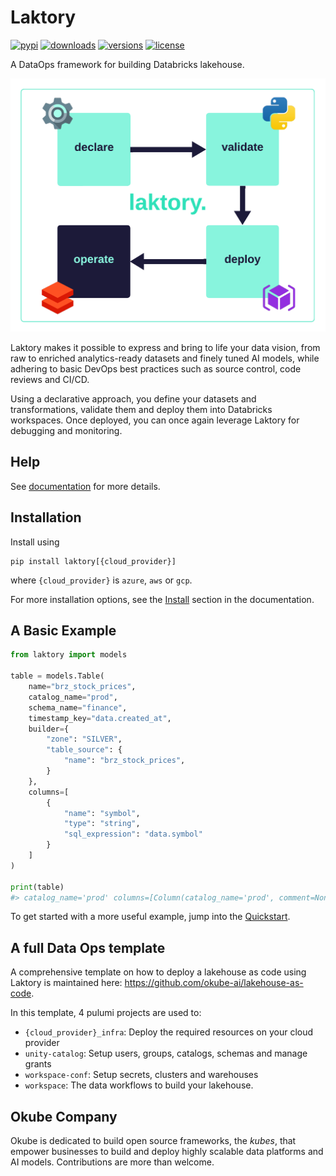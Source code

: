 # Laktory

[![pypi](https://img.shields.io/pypi/v/laktory.svg)](https://pypi.org/project/laktory/)
[![downloads](https://static.pepy.tech/badge/laktory/month)](https://pepy.tech/project/laktory)
[![versions](https://img.shields.io/pypi/pyversions/laktory.svg)](https://github.com/okube-ai/laktory)
[![license](https://img.shields.io/github/license/okube-ai/laktory.svg)](https://github.com/okube-ai/laktory/blob/main/LICENSE)

A DataOps framework for building Databricks lakehouse.

![what_is_laktory](docs/images/what_is_laktory.png)

Laktory makes it possible to express and bring to life your data vision, from raw to enriched analytics-ready datasets and finely tuned AI models, while adhering to basic DevOps best practices such as source control, code reviews and CI/CD.

Using a declarative approach, you define your datasets and transformations, validate them and deploy them into Databricks workspaces. 
Once deployed, you can once again leverage Laktory for debugging and monitoring.  

## Help
See [documentation](https://www.laktory.ai/) for more details.

## Installation
Install using 
```commandline
pip install laktory[{cloud_provider}]
```
where `{cloud_provider}` is `azure`, `aws` or `gcp`. 

For more installation options,
see the [Install](https://www.laktory.ai/install/) section in the documentation.

## A Basic Example
```py
from laktory import models

table = models.Table(
    name="brz_stock_prices",
    catalog_name="prod",
    schema_name="finance",
    timestamp_key="data.created_at",
    builder={
        "zone": "SILVER",
        "table_source": {
            "name": "brz_stock_prices",
        }
    },
    columns=[
        {
            "name": "symbol",
            "type": "string",
            "sql_expression": "data.symbol"
        }
    ]
)

print(table)
#> catalog_name='prod' columns=[Column(catalog_name='prod', comment=None, name='symbol', pii=None, schema_name='finance', spark_func_args=[], spark_func_kwargs={}, spark_func_name=None, sql_expression='data.symbol', table_name='brz_stock_prices', type='string', unit=None)] comment=None data=None grants=None name='brz_stock_prices' primary_key=None schema_name='finance' timestamp_key='data.created_at' builder=TableBuilder(drop_source_columns=True, drop_duplicates=None, event_source=None, joins=[], pipeline_name=None, table_source=TableDataSource(read_as_stream=True, catalog_name='prod', cdc=None, selects=None, filter=None, from_pipeline=True, name='brz_stock_prices', schema_name='finance', watermark=None), zone='SILVER')
```

To get started with a more useful example, jump into the [Quickstart](https://www.laktory.ai/quickstart/).



## A full Data Ops template
A comprehensive template on how to deploy a lakehouse as code using Laktory is maintained here:
https://github.com/okube-ai/lakehouse-as-code.

In this template, 4 pulumi projects are used to:
- `{cloud_provider}_infra`: Deploy the required resources on your cloud provider
- `unity-catalog`: Setup users, groups, catalogs, schemas and manage grants
- `workspace-conf`: Setup secrets, clusters and warehouses
- `workspace`: The data workflows to build your lakehouse.

## Okube Company
Okube is dedicated to build open source frameworks, the *kubes*, that empower businesses to build and deploy highly scalable data platforms and AI models. Contributions are more than welcome.

